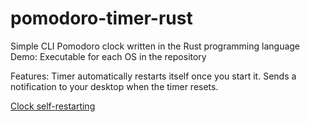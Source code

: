 # pomodoro-timer-rust
Simple CLI Pomodoro clock written in the Rust programming language
Demo: Executable for each OS in the repository

Features:
Timer automatically restarts itself once you start it.
Sends a notification to your desktop when the timer resets.

[Clock self-restarting](https://imgur.com/a/Z85F9gH)
